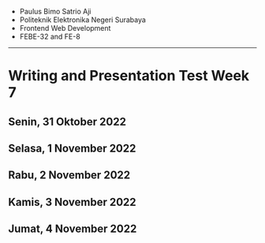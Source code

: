 - Paulus Bimo Satrio Aji
- Politeknik Elektronika Negeri Surabaya
- Frontend Web Development
- FEBE-32 and FE-8
---

# Writing and Presentation Test Week 7

## Senin, 31 Oktober 2022

## Selasa, 1 November 2022

## Rabu, 2 November 2022

## Kamis, 3 November 2022

## Jumat, 4 November 2022